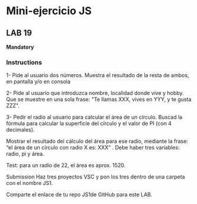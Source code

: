 # Mini-ejercicio JS

## LAB 19

**Mandatory**

### Instructions

1- Pide al usuario dos números. Muestra el resultado de la resta de ambos, en pantalla y/o en consola

2- Pide al usuario que introduzca nombre, localidad donde vive y hobby. Que se muestre en una sola frase: "Te llamas XXX, vives en YYY, y te gusta ZZZ".

3- Pedir el radio al usuario para calcular el área de un círculo. Buscad la fórmula para calcular la superficie del círculo y el valor de PI (con 4 decimales).

Mostrar el resultado del cálculo del área para ese radio, mediante la frase: “el área de un círculo con radio X es: XXX” . Debe haber tres variables: radio, pi y área.

Test: para un radio de 22, el área es aprox. 1520.

Submission
Haz tres proyectos VSC y pon los tres dentro de una carpeta con el nombre JS1.

Comparte el enlace de tu repo JS1de GitHub para este LAB.
